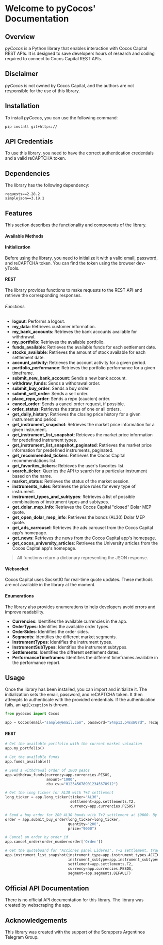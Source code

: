 # Welcome to pyCocos' Documentation

## Overview

*pyCocos* is a Python library that enables interaction with Cocos Capital REST APIs. It is designed to save developers hours of research and coding required to connect to Cocos Capital REST APIs.

## Disclaimer

*pyCocos* is not owned by Cocos Capital, and the authors are not responsible for the use of this library.

## Installation

To install *pyCocos*, you can use the following command:

```shell
pip install git+https://
```

## API Credentials

To use this library, you need to have the correct authentication credentials and a valid reCAPTCHA token.

## Dependencies

The library has the following dependency:

```
requests==2.28.2
simplejson==3.19.1
```
## Features

This section describes the functionality and components of the library.

#### Available Methods

#### Initialization

Before using the library, you need to initialize it with a valid email, password, and reCAPTCHA token. You can find the token using the browser dev-yTools.

#### REST

The library provides functions to make requests to the REST API and retrieve the corresponding responses.

###### Functions

- **logout**: Performs a logout.
- **my_data**: Retrieves customer information.
- **my_bank_accounts**: Retrieves the bank accounts available for withdrawal.
- **my_portfolio**: Retrieves the available portfolio.
- **funds_available**: Retrieves the available funds for each settlement date.
- **stocks_available**: Retrieves the amount of stock available for each settlement date.
- **account_activity**: Retrieves the account activity for a given period.
- **portfolio_performance**: Retrieves the portfolio performance for a given timeframe.
- **submit_new_bank_account**: Sends a new bank account.
- **withdraw_funds**: Sends a withdrawal order.
- **submit_buy_order**: Sends a buy order.
- **submit_sell_order**: Sends a sell order.
- **place_repo_order**: Sends a repo (caucion) order.
- **cancel_order**: Sends a cancel order request, if possible.
- **order_status**: Retrieves the status of one or all orders.
- **get_daily_history**: Retrieves the closing price history for a given instrument and period.
- **get_instrument_snapshot**: Retrieves the market price information for a given instrument.
- **get_instrument_list_snapshot**: Retrieves the market price information for predefined instrument types.
- **get_instrument_list_snapshot_paginated**: Retrieves the market price information for predefined instruments, paginated.
- **get_recommended_tickers**: Retrieves the Cocos Capital recommendations list.
- **get_favorites_tickers**: Retrieves the user's favorites list.
- **search_ticker**: Queries the API to search for a particular instrument based on the name.
- **market_status**: Retrieves the status of the market session.
- **instruments_rules**: Retrieves the price rules for every type of instrument.
- **instrument_types_and_subtypes**: Retrieves a list of possible combinations of instrument types and subtypes.
- **get_dolar_mep_info**: Retrieves the Cocos Capital "closed" Dolar MEP quote.
- **get_open_dolar_mep_info**: Retrieves the bonds (AL30) Dolar MEP quote.
- **get_ads_carrousel**: Retrieves the ads carousel from the Cocos Capital app's homepage.
- **get_news**: Retrieves the news from the Cocos Capital app's homepage.
- **get_cocos_university_articles**: Retrieves the University articles from the Cocos Capital app's homepage.

> All functions return a dictionary representing the JSON response.

#### Websocket

Cocos Capital uses SocketIO for real-time quote updates. These methods are not available in the library at the moment.

#### Enumerations

The library also provides enumerations to help developers avoid errors and improve readability.

- **Currencies**: Identifies the available currencies in the app.
- **OrderTypes**: Identifies the available order types.
- **OrderSides**: Identifies the order sides.
- **Segments**: Identifies the different market segments.
- **InstrumentTypes**: Identifies the instrument types.
- **InstrumentSubTypes**: Identifies the instrument subtypes.
- **Settlements**: Identifies the different settlement dates.
- **PerformanceTimeframes**: Identifies the different timeframes available in the performance report.

## Usage

Once the library has been installed, you can import and initialize it. The initialization sets the email, password, and reCAPTCHA token. It then attempts to authenticate with the provided credentials. If the authentication fails, an `ApiException` is thrown.

```python
from pycocos import Cocos

app = Cocos(email="sample@email.com", password="S4mp13.p4ssW0rd", recaptcha_token="AsDfrEcAPtcHA-ToKeNaSDf")
```

#### REST

```python
# Get the available portfolio with the current market valuation
app.my_portfolio()

# Get the available funds
app.funds_available()

# Send a withdrawal order of 1000 pesos
app.withdraw_funds(currency=app.currencies.PESOS, 
                   amount="1000", 
                   cbu_cvu="0123456789012345678912")

# Get the long ticker for AL30 with T+2 settlement
long_ticker = app.long_ticker(ticker="AL30", 
                              settlement=app.settlements.T2, 
                              currency=app.currencies.PESOS)

# Send a buy order for 200 AL30 bonds with T+2 settlement at $9000. By default, all orders are *LIMIT* orders.
order = app.submit_buy_order(long_ticker=long_ticker, 
                             quantity="200", 
                             price="9000")

# Cancel an order by order_id
app.cancel_order(order_number=order['Orden'])

# Get the quoteboard for "Acciones panel Lideres", T+2 settlement, traded in Pesos
app.instrument_list_snapshot(instrument_type=app.instrument_types.ACCIONES, 
                             instrument_subtype=app.instrument_subtypes.LIDERES, 
                             settlement=app.settlements.T2, 
                             currency=app.currencies.PESOS, 
                             segment=app.segments.DEFAULT)
```

## Official API Documentation

There is no official API documentation for this library. The library was created by webscraping the app.

## Acknowledgements

This library was created with the support of the Scrappers Argentinos Telegram Group.

